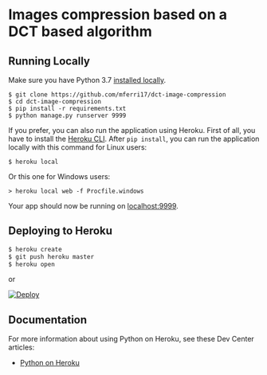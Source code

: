 # Images compression based on a DCT based algorithm

## Running Locally

Make sure you have Python 3.7 [installed locally](http://install.python-guide.org).

```
$ git clone https://github.com/mferri17/dct-image-compression
$ cd dct-image-compression
$ pip install -r requirements.txt
$ python manage.py runserver 9999
```


If you prefer, you can also run the application using Heroku. First of all, you have to install the [Heroku CLI](https://devcenter.heroku.com/articles/heroku-cli).
After `pip install`, you can run the application locally with this command for Linux users:
```
$ heroku local
```

Or this one for Windows users:
```
> heroku local web -f Procfile.windows
```

Your app should now be running on [localhost:9999](http://localhost:9999/).


## Deploying to Heroku

```sh
$ heroku create
$ git push heroku master
$ heroku open
```
or

[![Deploy](https://www.herokucdn.com/deploy/button.svg)](https://heroku.com/deploy)

## Documentation

For more information about using Python on Heroku, see these Dev Center articles:

- [Python on Heroku](https://devcenter.heroku.com/categories/python)
